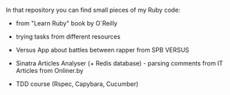 In that repository you can find small pieces of my Ruby code:

+ from "Learn Ruby" book by O`Reilly 

+ trying tasks from different resources

+ Versus App about battles between rapper from SPB VERSUS 

+ Sinatra Articles Analyser (+ Redis database) - parsing comments from IT Articles from Onliner.by

+ TDD course (Rspec, Capybara, Cucumber)